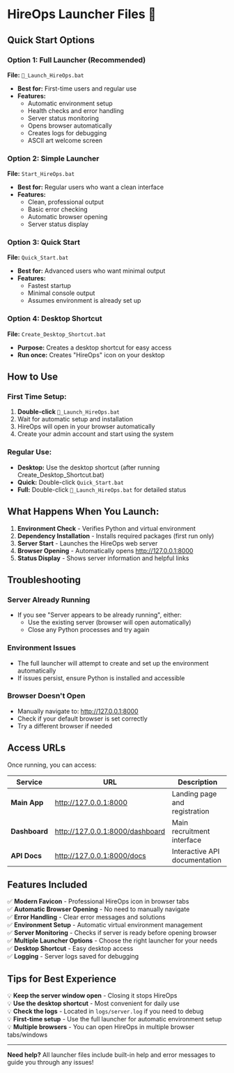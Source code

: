 # HireOps Launcher Files 🚀

## Quick Start Options

### Option 1: Full Launcher (Recommended)
**File:** `🚀_Launch_HireOps.bat`
- **Best for:** First-time users and regular use
- **Features:**
  - Automatic environment setup
  - Health checks and error handling
  - Server status monitoring
  - Opens browser automatically
  - Creates logs for debugging
  - ASCII art welcome screen

### Option 2: Simple Launcher  
**File:** `Start_HireOps.bat`
- **Best for:** Regular users who want a clean interface
- **Features:**
  - Clean, professional output
  - Basic error checking
  - Automatic browser opening
  - Server status display

### Option 3: Quick Start
**File:** `Quick_Start.bat`
- **Best for:** Advanced users who want minimal output
- **Features:**
  - Fastest startup
  - Minimal console output
  - Assumes environment is already set up

### Option 4: Desktop Shortcut
**File:** `Create_Desktop_Shortcut.bat`
- **Purpose:** Creates a desktop shortcut for easy access
- **Run once:** Creates "HireOps" icon on your desktop

## How to Use

### First Time Setup:
1. **Double-click** `🚀_Launch_HireOps.bat`
2. Wait for automatic setup and installation
3. HireOps will open in your browser automatically
4. Create your admin account and start using the system

### Regular Use:
- **Desktop:** Use the desktop shortcut (after running Create_Desktop_Shortcut.bat)
- **Quick:** Double-click `Quick_Start.bat`
- **Full:** Double-click `🚀_Launch_HireOps.bat` for detailed status

## What Happens When You Launch:

1. **Environment Check** - Verifies Python and virtual environment
2. **Dependency Installation** - Installs required packages (first run only)
3. **Server Start** - Launches the HireOps web server
4. **Browser Opening** - Automatically opens http://127.0.0.1:8000
5. **Status Display** - Shows server information and helpful links

## Troubleshooting

### Server Already Running
- If you see "Server appears to be already running", either:
  - Use the existing server (browser will open automatically)
  - Close any Python processes and try again

### Environment Issues
- The full launcher will attempt to create and set up the environment automatically
- If issues persist, ensure Python is installed and accessible

### Browser Doesn't Open
- Manually navigate to: http://127.0.0.1:8000
- Check if your default browser is set correctly
- Try a different browser if needed

## Access URLs

Once running, you can access:

| Service | URL | Description |
|---------|-----|-------------|
| **Main App** | http://127.0.0.1:8000 | Landing page and registration |
| **Dashboard** | http://127.0.0.1:8000/dashboard | Main recruitment interface |
| **API Docs** | http://127.0.0.1:8000/docs | Interactive API documentation |

## Features Included

✅ **Modern Favicon** - Professional HireOps icon in browser tabs  
✅ **Automatic Browser Opening** - No need to manually navigate  
✅ **Error Handling** - Clear error messages and solutions  
✅ **Environment Setup** - Automatic virtual environment management  
✅ **Server Monitoring** - Checks if server is ready before opening browser  
✅ **Multiple Launcher Options** - Choose the right launcher for your needs  
✅ **Desktop Shortcut** - Easy desktop access  
✅ **Logging** - Server logs saved for debugging  

## Tips for Best Experience

💡 **Keep the server window open** - Closing it stops HireOps  
💡 **Use the desktop shortcut** - Most convenient for daily use  
💡 **Check the logs** - Located in `logs/server.log` if you need to debug  
💡 **First-time setup** - Use the full launcher for automatic environment setup  
💡 **Multiple browsers** - You can open HireOps in multiple browser tabs/windows  

---

**Need help?** All launcher files include built-in help and error messages to guide you through any issues!